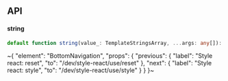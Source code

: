 

## API

#### string

```ts
default function string(value_: TemplateStringsArray, ...args: any[]): string;
```


~{
  "element": "BottomNavigation",
  "props": {
    "previous": {
      "label": "Style react: reset",
      "to": "/dev/style-react/use/reset"
    },
    "next": {
      "label": "Style react: style",
      "to": "/dev/style-react/use/style"
    }
  }
}~
